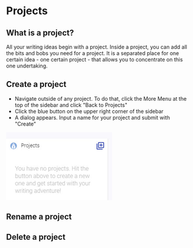 # Projects

## What is a project?

All your writing ideas begin with a project. Inside a project, you can add all the bits and bobs you need for a project. It is a separated place for one certain idea - one certain project - that allows you to concentrate on this one undertaking.

## Create a project

- Navigate outside of any project. To do that, click the More Menu at the top of the sidebar and click "Back to Projects"
- Click the blue button on the upper right corner of the sidebar
- A dialog appears. Input a name for your project and submit with "Create"

![](../img/writerey_guide_project.jpg)

## Rename a project

## Delete a project
